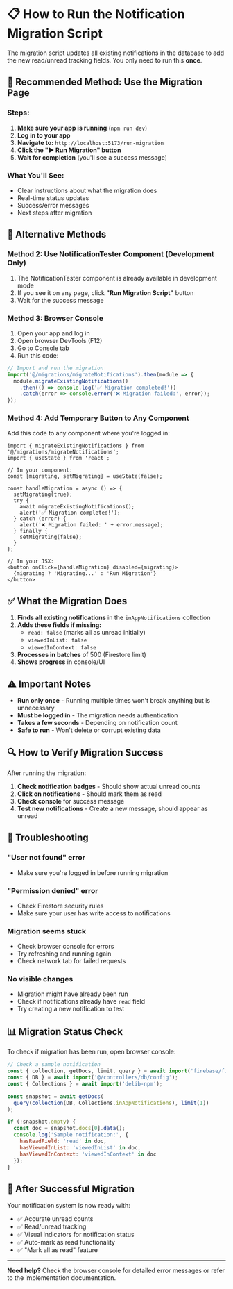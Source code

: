 # 📋 How to Run the Notification Migration Script

The migration script updates all existing notifications in the database to add the new read/unread tracking fields. You only need to run this **once**.

## 🎯 Recommended Method: Use the Migration Page

### Steps:
1. **Make sure your app is running** (`npm run dev`)
2. **Log in to your app**
3. **Navigate to:** `http://localhost:5173/run-migration`
4. **Click the "▶️ Run Migration" button**
5. **Wait for completion** (you'll see a success message)

### What You'll See:
- Clear instructions about what the migration does
- Real-time status updates
- Success/error messages
- Next steps after migration

## 🔧 Alternative Methods

### Method 2: Use NotificationTester Component (Development Only)

1. The NotificationTester component is already available in development mode
2. If you see it on any page, click **"Run Migration Script"** button
3. Wait for the success message

### Method 3: Browser Console

1. Open your app and log in
2. Open browser DevTools (F12)
3. Go to Console tab
4. Run this code:

```javascript
// Import and run the migration
import('@/migrations/migrateNotifications').then(module => {
  module.migrateExistingNotifications()
    .then(() => console.log('✅ Migration completed!'))
    .catch(error => console.error('❌ Migration failed:', error));
});
```

### Method 4: Add Temporary Button to Any Component

Add this code to any component where you're logged in:

```tsx
import { migrateExistingNotifications } from '@/migrations/migrateNotifications';
import { useState } from 'react';

// In your component:
const [migrating, setMigrating] = useState(false);

const handleMigration = async () => {
  setMigrating(true);
  try {
    await migrateExistingNotifications();
    alert('✅ Migration completed!');
  } catch (error) {
    alert('❌ Migration failed: ' + error.message);
  } finally {
    setMigrating(false);
  }
};

// In your JSX:
<button onClick={handleMigration} disabled={migrating}>
  {migrating ? 'Migrating...' : 'Run Migration'}
</button>
```

## ✅ What the Migration Does

1. **Finds all existing notifications** in the `inAppNotifications` collection
2. **Adds these fields if missing:**
   - `read: false` (marks all as unread initially)
   - `viewedInList: false`
   - `viewedInContext: false`
3. **Processes in batches** of 500 (Firestore limit)
4. **Shows progress** in console/UI

## ⚠️ Important Notes

- **Run only once** - Running multiple times won't break anything but is unnecessary
- **Must be logged in** - The migration needs authentication
- **Takes a few seconds** - Depending on notification count
- **Safe to run** - Won't delete or corrupt existing data

## 🔍 How to Verify Migration Success

After running the migration:

1. **Check notification badges** - Should show actual unread counts
2. **Click on notifications** - Should mark them as read
3. **Check console** for success message
4. **Test new notifications** - Create a new message, should appear as unread

## 🚨 Troubleshooting

### "User not found" error
- Make sure you're logged in before running migration

### "Permission denied" error
- Check Firestore security rules
- Make sure your user has write access to notifications

### Migration seems stuck
- Check browser console for errors
- Try refreshing and running again
- Check network tab for failed requests

### No visible changes
- Migration might have already been run
- Check if notifications already have `read` field
- Try creating a new notification to test

## 📊 Migration Status Check

To check if migration has been run, open browser console:

```javascript
// Check a sample notification
const { collection, getDocs, limit, query } = await import('firebase/firestore');
const { DB } = await import('@/controllers/db/config');
const { Collections } = await import('delib-npm');

const snapshot = await getDocs(
  query(collection(DB, Collections.inAppNotifications), limit(1))
);

if (!snapshot.empty) {
  const doc = snapshot.docs[0].data();
  console.log('Sample notification:', {
    hasReadField: 'read' in doc,
    hasViewedInList: 'viewedInList' in doc,
    hasViewedInContext: 'viewedInContext' in doc
  });
}
```

## 🎉 After Successful Migration

Your notification system is now ready with:
- ✅ Accurate unread counts
- ✅ Read/unread tracking
- ✅ Visual indicators for notification status
- ✅ Auto-mark as read functionality
- ✅ "Mark all as read" feature

---

**Need help?** Check the browser console for detailed error messages or refer to the implementation documentation.